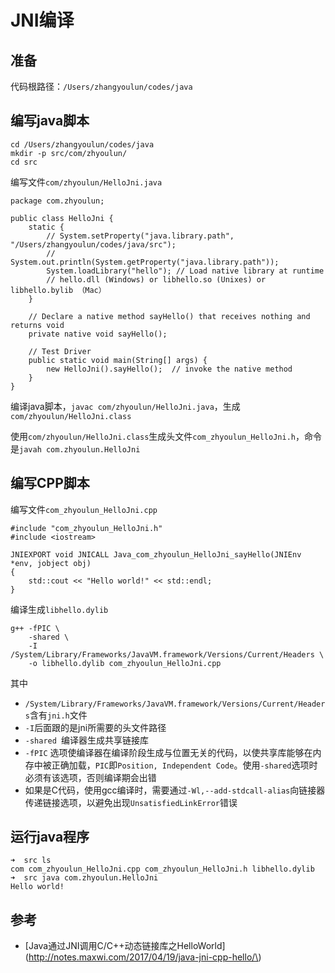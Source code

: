 # JNI编译

## 准备

代码根路径：`/Users/zhangyoulun/codes/java`

## 编写java脚本

```
cd /Users/zhangyoulun/codes/java
mkdir -p src/com/zhyoulun/
cd src
```

编写文件`com/zhyoulun/HelloJni.java`

```
package com.zhyoulun;

public class HelloJni {
    static {
        // System.setProperty("java.library.path", "/Users/zhangyoulun/codes/java/src");
        // System.out.println(System.getProperty("java.library.path"));
        System.loadLibrary("hello"); // Load native library at runtime
        // hello.dll (Windows) or libhello.so (Unixes) or libhello.bylib （Mac）
    }

    // Declare a native method sayHello() that receives nothing and returns void
    private native void sayHello();

    // Test Driver
    public static void main(String[] args) {
        new HelloJni().sayHello();  // invoke the native method
    }
}
```

编译java脚本，`javac com/zhyoulun/HelloJni.java`，生成`com/zhyoulun/HelloJni.class`

使用`com/zhyoulun/HelloJni.class`生成头文件`com_zhyoulun_HelloJni.h`，命令是`javah com.zhyoulun.HelloJni`

## 编写CPP脚本

编写文件`com_zhyoulun_HelloJni.cpp`

```
#include "com_zhyoulun_HelloJni.h"
#include <iostream>

JNIEXPORT void JNICALL Java_com_zhyoulun_HelloJni_sayHello(JNIEnv *env, jobject obj)
{
    std::cout << "Hello world!" << std::endl;
}
```

编译生成`libhello.dylib`

```
g++ -fPIC \
    -shared \
    -I /System/Library/Frameworks/JavaVM.framework/Versions/Current/Headers \
    -o libhello.dylib com_zhyoulun_HelloJni.cpp
```

其中

* `/System/Library/Frameworks/JavaVM.framework/Versions/Current/Headers`含有`jni.h`文件
* `-I`后面跟的是jni所需要的头文件路径
* `-shared `编译器生成共享链接库
* `-fPIC` 选项使编译器在编译阶段生成与位置无关的代码，以使共享库能够在内存中被正确加载，`PIC`即`Position, Independent Code`。使用`-shared`选项时必须有该选项，否则编译期会出错
* 如果是C代码，使用gcc编译时，需要通过`-Wl,--add-stdcall-alias`向链接器传递链接选项，以避免出现`UnsatisfiedLinkError`错误

## 运行java程序

```
➜  src ls
com com_zhyoulun_HelloJni.cpp com_zhyoulun_HelloJni.h libhello.dylib
➜  src java com.zhyoulun.HelloJni
Hello world!
```

## 参考

* \[Java通过JNI调用C/C++动态链接库之HelloWorld\]\(http://notes.maxwi.com/2017/04/19/java-jni-cpp-hello/\)



